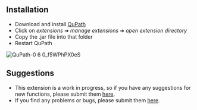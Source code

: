 ## Installation


* Download and install [QuPath](https://qupath.github.io/)
* Click on *extensions* ➜ *manage extensions* ➜ *open extension directory*
* Copy the .jar file into that folder
* Restart QuPath


![QuPath-0 6 0_f5WPhPX0eS](https://github.com/user-attachments/assets/2bcde096-e901-4373-b363-cb3e8b612607)


## Suggestions

* This extension is a work in progress, so if you have any suggestions for new functions, please submit them [here](https://forms.gle/YHqfSGy3KoZSwSFb8).
* If you find any problems or bugs, please submit them [here](https://docs.google.com/forms/d/e/1FAIpQLScTpF3q4SBSirHRkDBzH2f6z45dAeoYSfop4juNuJ74hzG2Mg/viewform?usp=header).
